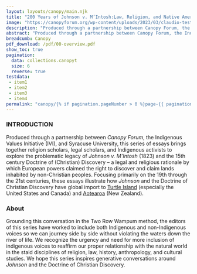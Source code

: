 ```yaml
---
layout: layouts/canopy/main.njk
title: "200 Years of Johnson v. M’Intosh:Law, Religion, and Native American Lands"
image: "https://canopyforum.org/wp-content/uploads/2023/03/claudio-testa-SO3JtE3gZo-unsplash-scaled.jpg"
description: "Produced through a partnership between Canopy Forum, the Indigenous Values Initiative (IVI), and Syracuse University"
abstract: "Produced through a partnership between Canopy Forum, the Indigenous Values Initiative (IVI), and Syracuse University, this series of essays brings together religion scholars, legal scholars, and Indigenous activists to explore the problematic legacy of Johnson v. M’Intosh (1823) and the 15th century Doctrine of (Christian) Discovery – a legal and religious rationale by which European powers claimed the right to discover and claim lands inhabited by non-Christian peoples."
breadcumb: Canopy
pdf_download: /pdf/00-overview.pdf
show_toc: true
pagination:
  data: collections.canopyt
  size: 6
  reverse: true
testdata:
 - item1
 - item2
 - item3
 - item4
permalink: "canopy/{% if pagination.pageNumber > 0 %}page-{{ pagination.pageNumber + 1 }}/{% endif %}index.html"
---
```


### INTRODUCTION

Produced through a partnership between _Canopy Forum_, the Indigenous Values Initiative (IVI), and Syracuse University, this series of essays brings together religion scholars, legal scholars, and Indigenous activists to explore the problematic legacy of _Johnson v. M’Intosh_ (1823) and the 15th century Doctrine of (Christian) Discovery – a legal and religious rationale by which European powers claimed the right to discover and claim lands inhabited by non-Christian peoples. Focusing primarily on the 19th through the 21st centuries, these essays illustrate how _Johnson_ and the Doctrine of Christian Discovery have global import to [Turtle Island](https://en.wikipedia.org/wiki/Turtle_Island_(Native_American_folklore)) (especially the United States and Canada) and [Aotearoa](https://en.wikipedia.org/wiki/Aotearoa) (New Zealand). 

### About

Grounding this conversation in the Two Row Wampum method, the editors of this series have worked to include both Indigenous and non-Indigenous voices so we can journey side by side without violating the waters down the river of life. We recognize the urgency and need for more inclusion of indigenous voices to reaffirm our proper relationship with the natural world in the staid disciplines of religion, law, history, anthropology, and cultural studies. We hope this series inspires generative conversations around _Johnson_ and the Doctrine of Christian Discovery.



